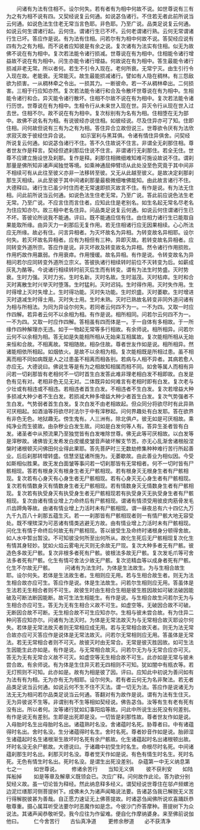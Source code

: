 <!-- { "loadSidebar": true } -->
　　问诸有为法有住相不。设尔何失。若有者有为相中何故不说。如世尊说有三有为之有为相不说有四。又契经说复云何通。如说苾刍诸行。不住若无者此前所说当云何通。如说色法生住老无常当言色耶。非色耶。乃至广说。品类足说复云何通。如说云何生谓诸行起。云何住。谓诸行生已不坏。云何老谓诸行熟。云何无常谓诸行生已坏。答应作是说。有为法有住相。问若尔有为相中何故不说。答契经应说有四有为之有为相。而不说者应知彼是有余之说。复次诸有为法实有住相。似无为故佛不说在有为相中。复次若法能令诸行损减。世尊说在有为相中。住相能令诸行增益故不说在有为相中。问生亦能令诸行增益。何故说在有为相中。答生最能令诸行损减非老无常。所以者何。若生不引令入现在。老何所衰。无常宁灭。由生引行令入现在故。老能衰。无常能灭。故生最能损减诸行。譬如有人隐在稠林。有三怨敌欲为损害。一从稠林牵之令出。一损其力。一断彼命。若一不从稠林牵出。二何损害。三相于行应知亦然。复次若法能令诸行和合及令散坏世尊说在有为相中。生相能令诸行和合。异灭能令诸行散坏。住相不尔故不说在有为相中。复次若法能令诸行历世。世尊说在有为相中。生相令行从未来世入现在世。异灭令行从现在世入过去世。住相不尔。故不说在有为相中。复次标别有为名有为相。住相堕在无为部中。故佛不说名有为相。有说彼经亦说住相。如彼经说。尽及住异亦可了知。住即住相。问何故但说有三有为之有为相。答住异合立故但说三。世尊欲令厌有为法欣求寂灭故于彼经住异合说。
　　如示室利与黑耳俱。令诸有情住异俱舍。问契经所说复云何通。如说苾刍诸行不住。答不久住故说不住言。非谓全无刹那住相。尊者世友作是释言。契经但遮刹那后住说不住言。非谓诸行无刹那住。若全无住。世尊不应建立施设世及刹那。复作是释。刹那住相微细难知难可施设故说不住。谓刹那量是佛所知非诸声闻独觉等境。如乘神通屈伸臂顷从此处没至色究竟于其中间非不相续可有从此往至彼义亦非一法移转至彼。又无从此越至彼义。是故决定刹那刹那生灭相续。从此至彼于其中间诸刹那量最极微细唯佛能知。由此故言诸行不住。大德释曰。诸行生已虽少时住而老无常速即损灭故言不住。有作是说。有为法无住相。问此前所说当云何通。如说色法生住老无常。乃至广说。答此前应说色法生老无常。乃至广说。不应言住而言住者。应知此住是老别名。如生名起无常名尽老名为住应知亦尔。故三相中老名住异。问品类足说复云何通。如说云何住谓诸行生已不坏。答彼论所说我不能通。评曰。既不能通应信有住。由住相力诸行生已能取自果能取所缘。由异灭力一刹那后无复作用。若无住相诸行应无因果相续。心心所法应无所缘。故必有住。问言异相者。为灭坏故名为异相。为转变故名异相耶。设尔何失。若灭坏故名异相者。应有为相但有三种。异即灭故。若转变故名异相者。应同转变外道所宗。答应作是说。非灭坏故及转变故名为异相。然令诸行作用损败。作用朽故作用羸弱。作用衰瘁。作用慢缓。故名异相。有作是说。令转变故名为异相问若尔应同转变外道所立宗义。答彼执诸行相续转时前位不灭转变为后。如薪成灰乳为酪等。今说诸行相续转时前灭后生而有转变。谓有为法生时势盛。灭时势衰。生时力强。灭时力劣。生时名新。灭时名故。生时滋茂。灭时枯瘁。生时和合灭时离散生时兴举灭时堕落。生时猛利。灭时迟钝。生时得作用。灭时失作用。生时得增上灭时失增上。生时得功能。灭时失功能。生时炽盛。灭时萎歇。生时增进灭时退减生时得士用。灭时失士用。生时未熟。灭时已熟故名转变非同外道问诸有为相与所相法。为同为异设尔何失。若同者云何四不为一。一不为四。又取一时应作四解。若异者云何不以余相为相。有作是说。相所相同。问若尔云何四不为一。一不为四。又取一时应作四解。答相虽有四而体是一。于一自体有多相故。于一所缘作四种解理亦无违。如于一物起无常等多行相故。有余师说。相所相异。问若尔云何不以余相为相。答无如是失能相所相从无始来互相属故。复次能相所相从无始来恒和合故。不相离故。常相随故。相杂住故。尊者世友作如是说。相所相异。然诸能相依所相起。如烟依火。是故不以余相为相。复次能相既是所相过患。虽不相离而相不同如病既是人之过患虽不相离而相各别。若病与人相不异者。其病若愈人亦应无。大德说曰。佛说生等是有为之相故知相属而相不同。如舍等属人而相有异问若一切刹那皆有老相何不一切时首生白发答此难非理老相白发不相即故。白发是色有见有对。老相非色无见无对。二体既异如何难言有老相时即有白发。复次老与少壮或有相违或不相违。若相违者首生白发。不相违者不生白发。复次若增益大种多损减大种少者不生白发。若损减大种多增益大种少者首生白发。复次气势强者不生白发。气势弱者首生白发。复次白发不由老相故起。但众同分将欲尽时有此异熟可厌相起。如酒油等将欲尽时法尔于中有滓秽起。问何界趣处有白发耶。答在欲界有非色无色。地狱趣无。傍生鬼有。人三洲有。除北俱卢。彼无如是可厌相故。乘纯净业而生彼故。由杂秽业白发生故。问如是白发何等人有。答异生圣者皆有白发。诸圣者中从预流果乃至独觉皆有白发唯除世尊。佛无此等可厌相故。以白发等是滓秽故。诸佛皆无发希发白皮缓皮皱音声破坏解支节苦。亦无心乱渐舍诸根般涅槃时诸根顿灭问佛田何业得此果耶。答先菩萨时三无数劫修集种种难行苦行所起善业。后后刹那转增转盛。信慧坚猛诸所施为。无萎歇故。由此善业为相似因。今受如斯相似胜果。故无发白面皱等事问若一切刹那皆有无常相者。何不一切时皆有尸骸相现。答若有根身灭有根身生者无尸骸相现。若有根身灭无根身生者有尸骸相现。复次若有心身灭有心身生者无尸骸相现。若有心身灭无心身生者有尸骸相现。复次若有情数身灭有情数身生者无尸骸相现。若有情数身灭无情数身生者有尸骸相现。复次若有执受身灭有执受身生者无尸骸相现若有执受身灭无执受身生者有尸骸相现。复次由诸有情业增上力命终后有尸骸相现。谓诸有情须受用彼皮肉筋骨发毛爪齿蹄角等故。由诸有情业增上力活时未有尸骸相现。谓一昼夜总有六十四亿九万九千九百八十刹那五蕴生灭。若一一刹那皆有尸骸相现者则一有情尸骸大地无容受处。既不埋殡深为可恶诸有情类逃避无方故。由有情业增上力活时未有尸骸相现。问化生有情于命终后何故无有尸骸相现。答以彼受生及命终时诸根身分顿得舍故。如人水中暂出暂没。不可知彼没何所至出何所从。故化生死后无尸骸相现复次化生有情其身轻妙。犹如火焰云雾电光灭则无余故无尸现。复次大种多者无有尸骸。彼造色多故无尸骸。复次非根多者死有尸骸。彼根法多故无尸骸。复次发毛爪等可舍法多者死有尸骸。化生有情可舍法少故无尸骸。复次览精血等以成身者死有尸骸。化生不尔故无尸骸。
　　问诸有为法生时。为体是生法故生。为与生相合故生耶。设尔何失。若体是生法故生者。生相则应无用。若与生相合故生者。则无为法生相合故亦应可生。答应作是说。体是生法故生。问若尔生相则应无用。答虽体是生法若无生相合者则不可生。故彼生时由生相合生相是彼生胜因故如可破法破因能破及可断法断因能断。故可生法生相能生。有作是说。与生相合故生问若尔无为与生相合亦应可生。答无为无有生相合义故不可生。如虚空等。无破因合故不可破。无断因合故不可断。无生相合故不可生应知亦尔。生相与彼未尝合故。有为住异二种问答应知亦尔。问诸有为法灭时。为体是无常法故灭为与无常相合故灭耶设尔何失。若体是无常法故灭者则无常相应成无用。若与无常相合故灭者。则无为法无常合故亦应可灭答应作是说体是无常法故灭。问若尔无常相则应无用。答虽体是无常法。若无无常相合者则不可灭。故彼灭时由无常合。无常是彼灭胜因故。如可生法生因能生此亦如是。有作是说。与无常相合故灭。问若尔无为与无常合应亦可灭。答无为无有无常合义故不可灭。如虚空等无生相合故不可生。此亦如是无常与彼未尝合故。有余师说。有为体是生住异灭若无四相则不可知。犹如闇中有瓶衣等。若无灯照则不可知。此亦如是。故有为相是彼了因。评曰。应知此中初说为善问如有为法有有为相。无为亦有无为相耶。设尔何失。若有者云何无为名非聚法。若无者品类足说当云何通。如说云何不生不住不灭法。谓一切无为法。答应作是说诸无为法无无为相问若尔品类足说当云何通。答翻对有为故作是说。谓有为法有生住灭。无为异彼说不生等。非谓别有不生等相如契经说。佛告苾刍。汝等有生有老有死有没有出。所以者何。汝等诸行犹如幻事阳焰等故。问此中所说生出死没有何差别。有作是说无有差别。生即是出死即是没。一切皆是刹那性故。尊者世友作如是说。入母胎时名生出母胎时名出。诸蕴熟时名没。舍诸蕴时名死。胁尊者曰。中有诸蕴得时名出。舍时名没。生分诸蕴得时名生。舍时名死。尊者妙音作如是说。胎卵湿生诸蕴起时名生诸根渐生故坏时名死有余尸骸故。化生诸蕴起时名出诸根顿出故。坏时名没无余尸骸故。大德说曰。于诸趣中初受生时名生。命根尽时名死。中间诸蕴刹那生时名出。刹那灭时名没。尊者觉天作如是说。有色有情生时名生。死时名死。无色有情生时名出。死时名没。是谓生出死没差别。
杂蕴第一中无义纳息第七之一
　　如世尊说。
　　修诸余苦行　　当知无义俱
　　彼不获利安　　如陆挥船掉
　　如是等章及解章义既领会已。次应广释。问何故作此论。答为欲分别契经义故。虽一切论皆为释经。然此纳息释多经义。谓契经说世尊住在邬卢频螺池边泥烂缮那河侧菩提树下。成佛未久为诸声闻略说法要。告诸苾刍我已解脱无义苦行得解脱彼甚为善哉。自正愿力速证无上佛菩提故。时诸苾刍闻佛所说欢喜踊跃恭敬尊重。摄心属耳听受法要尔时恶魔作如是念。今彼沙门乔答摩种。菩提树下为众说法。其诸声闻恭敬听受。我今应往为作留难。便自化作摩纳婆身。来至佛前说伽他曰。
　　仁今舍苦行　　古仙真净道
　　更修余秽道　　必不获清净
